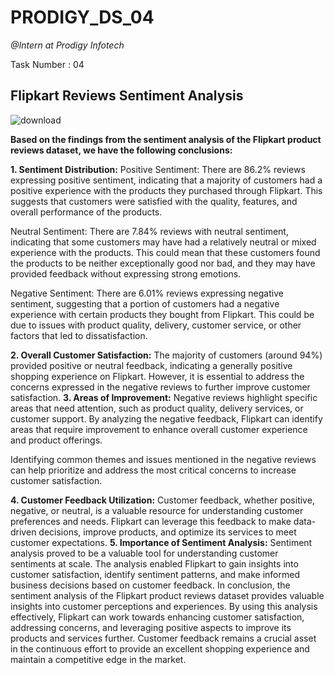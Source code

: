 # PRODIGY_DS_04
*@Intern at Prodigy Infotech*

Task Number : 04
## Flipkart Reviews Sentiment Analysis
![download](https://github.com/shubham19nijwala/PRODIGY_DS_04/assets/130289158/e927611a-4b62-4614-a0c5-5c18e7042701)

**Based on the findings from the sentiment analysis of the Flipkart product reviews dataset, we have the following conclusions:**

**1. Sentiment Distribution:**
Positive Sentiment: There are 86.2% reviews expressing positive sentiment, indicating that a majority of customers had a positive experience with the products they purchased through Flipkart. This suggests that customers were satisfied with the quality, features, and overall performance of the products.

Neutral Sentiment: There are 7.84% reviews with neutral sentiment, indicating that some customers may have had a relatively neutral or mixed experience with the products. This could mean that these customers found the products to be neither exceptionally good nor bad, and they may have provided feedback without expressing strong emotions.

Negative Sentiment: There are 6.01% reviews expressing negative sentiment, suggesting that a portion of customers had a negative experience with certain products they bought from Flipkart. This could be due to issues with product quality, delivery, customer service, or other factors that led to dissatisfaction.

**2. Overall Customer Satisfaction:**
The majority of customers (around 94%) provided positive or neutral feedback, indicating a generally positive shopping experience on Flipkart. However, it is essential to address the concerns expressed in the negative reviews to further improve customer satisfaction.
**3. Areas of Improvement:**
Negative reviews highlight specific areas that need attention, such as product quality, delivery services, or customer support. By analyzing the negative feedback, Flipkart can identify areas that require improvement to enhance overall customer experience and product offerings.

Identifying common themes and issues mentioned in the negative reviews can help prioritize and address the most critical concerns to increase customer satisfaction.

**4. Customer Feedback Utilization:**
Customer feedback, whether positive, negative, or neutral, is a valuable resource for understanding customer preferences and needs. Flipkart can leverage this feedback to make data-driven decisions, improve products, and optimize its services to meet customer expectations.
**5. Importance of Sentiment Analysis:**
Sentiment analysis proved to be a valuable tool for understanding customer sentiments at scale. The analysis enabled Flipkart to gain insights into customer satisfaction, identify sentiment patterns, and make informed business decisions based on customer feedback.
In conclusion, the sentiment analysis of the Flipkart product reviews dataset provides valuable insights into customer perceptions and experiences. By using this analysis effectively, Flipkart can work towards enhancing customer satisfaction, addressing concerns, and leveraging positive aspects to improve its products and services further. Customer feedback remains a crucial asset in the continuous effort to provide an excellent shopping experience and maintain a competitive edge in the market.
